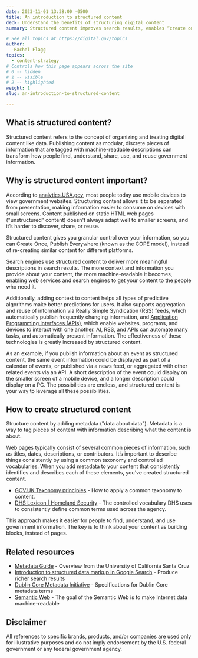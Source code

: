 ```yaml
---
date: 2023-11-01 13:38:00 -0500
title: An introduction to structured content
deck: Understand the benefits of structuring digital content
summary: Structured content improves search results, enables “create once, publish everywhere,” and help people more easily find, use, and reuse your content.

# See all topics at https://digital.gov/topics
author:
  -Rachel Flagg
topics:
  - content-strategy
# Controls how this page appears across the site
# 0 -- hidden
# 1 -- visible
# 2 -- highlighted
weight: 1
slug: an-introduction-to-structured-content

---
```


## What is structured content?

Structured content refers to the concept of organizing and treating digital content like data. Publishing content as modular, discrete pieces of information that are tagged with machine-readable descriptions can transform how people find, understand, share, use, and reuse government information.

## Why is structured content important?

According to [analytics.USA.gov](https://analytics.usa.gov/), most people today use mobile devices to view government websites. Structuring content allows it to be separated from presentation, making information easier to consume on devices with small screens. Content published on static HTML web pages ("unstructured” content) doesn't always adapt well to smaller screens, and it’s harder to discover, share, or reuse.

Structured content gives you granular control over your information, so you can Create Once, Publish Everywhere (known as the COPE model), instead of re-creating similar content for different platforms. 

Search engines use structured content to deliver more meaningful descriptions in search results. The more context and information you provide about your content, the more machine-readable it becomes, enabling web services and search engines to get your content to the people who need it.

Additionally, adding context to content helps all types of predictive algorithms make better predictions for users. It also supports aggregation and reuse of information via Really Simple Syndication (RSS) feeds, which automatically publish frequently changing information, and [Application Programming Interfaces (APIs)](https://digital.gov/topics/api/), which enable websites, programs, and devices to interact with one another. AI, RSS, and APIs can automate many tasks, and automatically present information. The effectiveness of these technologies is greatly increased by structured content.

As an example, if you publish information about an event as structured content, the same event information could be displayed as part of a calendar of events, or published via a news feed, or aggregated with other related events via an API. A short description of the event could display on the smaller screen of a mobile device, and a longer description could display on a PC. The possibilities are endless, and structured content is your way to leverage all these possibilities.

## How to create structured content

Structure content by adding metadata ("data about data"). Metadata is a way to tag pieces of content with information describing what the content is about. 

Web pages typically consist of several common pieces of information, such as titles, dates, descriptions, or contributors. It’s important to describe things consistently by using a common taxonomy and controlled vocabularies. When you add metadata to your content that consistently identifies and describes each of these elements, you’ve created structured content.

* [GOV.UK Taxonomy principles](https://www.gov.uk/government/publications/govuk-topic-taxonomy-principles/govuk-taxonomy-principles) - How to apply a common taxonomy to content.
* [DHS Lexicon | Homeland Security](https://www.dhs.gov/publication/dhs-lexicon) - The controlled vocabulary DHS uses to consistently define common terms used across the agency.

This approach makes it easier for people to find, understand, and use government information. The key is to think about your content as building blocks, instead of pages.

## Related resources

* [Metadata Guide](https://guides.library.ucsc.edu/c.php?g=618773&p=4306381) - Overview from the University of California Santa Cruz
* [Introduction to structured data markup in Google Search](http://support.google.com/webmasters/bin/answer.py?hl=en&answer=99170&topic=21997&ctx=topic) - Produce richer search results
* [Dublin Core Metadata Initiative](https://www.dublincore.org/specifications/dublin-core/dcmi-terms/) - Specifications for Dublin Core metadata terms[](https://www.w3.org/2001/sw/wiki/Semantic_Web_terminology)
* [Semantic Web](https://www.w3.org/2001/sw/wiki/Semantic_Web_terminology) - The goal of the Semantic Web is to make Internet data machine-readable

## Disclaimer

All references to specific brands, products, and/or companies are used only for illustrative purposes and do not imply endorsement by the U.S. federal government or any federal government agency.
